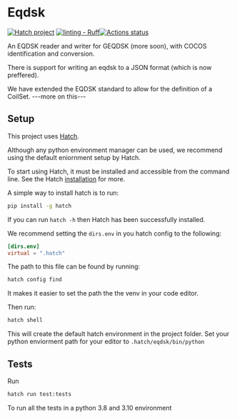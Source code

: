 # Eqdsk

[![Hatch project](https://img.shields.io/badge/%F0%9F%A5%9A-Hatch-4051b5.svg)](https://github.com/pypa/hatch)
[![linting - Ruff](https://img.shields.io/endpoint?url=https://raw.githubusercontent.com/astral-sh/ruff/main/assets/badge/v2.json)](https://github.com/astral-sh/ruff)[![Actions status](https://github.com/Fusion-Power-Plant-Framework/eqdsk/actions/workflows/test.yml/badge.svg)](https://github.com//Fusion-Power-Plant-Framework/eqdsk/actions)

An EQDSK reader and writer for GEQDSK (more soon), with COCOS identification and conversion.

There is support for writing an eqdsk to a JSON format (which is now preffered).

We have extended the EQDSK standard to allow for the definition of a CoilSet. ---more on this---

## Setup

This project uses [Hatch](https://hatch.pypa.io/latest/).

Although any python environment manager can be used, we recommend using the default eniornment setup by Hatch.

To start using Hatch, it must be installed and accessible from the command line. See the Hatch [installation](https://hatch.pypa.io/latest/install/) for more.

A simple way to install hatch is to run:

```bash
pip install -g hatch
```

If you can run `hatch -h` then Hatch has been successfully installed.

We recommend setting the `dirs.env` in you hatch config to the following:

```toml
[dirs.env]
virtual = ".hatch"
```

The path to this file can be found by running:

```bash
hatch config find
```

It makes it easier to set the path the the venv in your code editor.

Then run:

```bash
hatch shell
```

This will create the default hatch environment in the project folder. Set your python enviorment path for your editor to `.hatch/eqdsk/bin/python`

## Tests

Run

```bash
hatch run test:tests
```

To run all the tests in a python 3.8 and 3.10 environment
